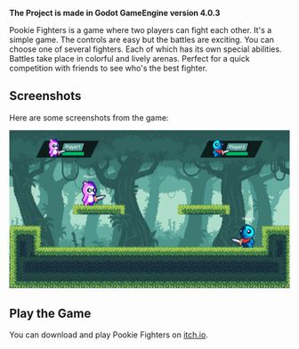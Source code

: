 <b>The Project is made in Godot GameEngine version 4.0.3</b>

Pookie Fighters is a game where two players can fight each other.
It's a simple game. The controls are easy but the battles are exciting. 
You can choose one of several fighters. Each of which has its own special abilities. 
Battles take place in colorful and lively arenas. Perfect for a quick competition
with friends to see who's the best fighter.

## Screenshots

Here are some screenshots from the game:

![Battle Arena](screenshots/battle_arena.png)

## Play the Game

You can download and play Pookie Fighters on [itch.io](https://parmarmanthanrajsinh.itch.io/pookie-fighters).
